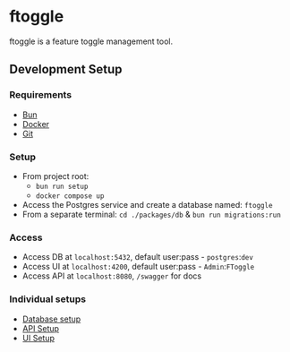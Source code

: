# ftoggle

ftoggle is a feature toggle management tool.

## Development Setup

### Requirements

- [Bun](https://bun.sh/)
- [Docker](https://www.docker.com/)
- [Git](https://git-scm.com/)

### Setup

- From project root:
  - `bun run setup`
  - `docker compose up`
- Access the Postgres service and create a database named: `ftoggle`
- From a separate terminal: `cd ./packages/db` & `bun run migrations:run`

### Access

- Access DB at `localhost:5432`, default user:pass - `postgres`:`dev`
- Access UI at `localhost:4200`, default user:pass - `Admin`:`FToggle`
- Access API at `localhost:8080`, `/swagger` for docs

### Individual setups

- [Database setup](./packages/db/README.md)
- [API Setup](./packages/api/README.md)
- [UI Setup](./packages/ui/README.md)
